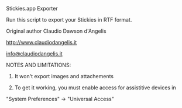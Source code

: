 Stickies.app Exporter

Run this script to export your Stickies in RTF format.

Original author Claudio Dawson d'Angelis

http://www.claudiodangelis.it

info@claudiodangelis.it



NOTES AND LIMITATIONS:

1) It won't export images and attachements

2) To get it working, you must enable access for assistitive devices in

"System Preferences" -> "Universal Access"
